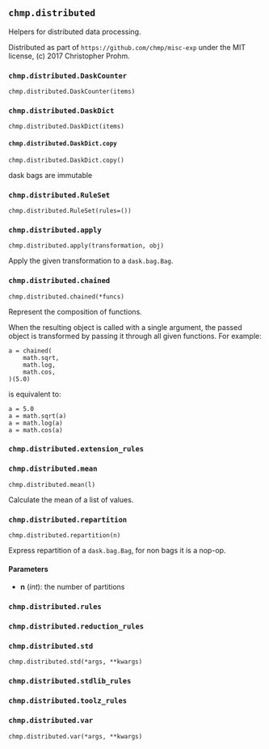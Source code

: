 ## `chmp.distributed`

Helpers for distributed data processing.

Distributed as part of `https://github.com/chmp/misc-exp` under the MIT
license, (c) 2017 Christopher Prohm.


### `chmp.distributed.DaskCounter`
`chmp.distributed.DaskCounter(items)`


### `chmp.distributed.DaskDict`
`chmp.distributed.DaskDict(items)`


#### `chmp.distributed.DaskDict.copy`
`chmp.distributed.DaskDict.copy()`

dask bags are immutable


### `chmp.distributed.RuleSet`
`chmp.distributed.RuleSet(rules=())`


### `chmp.distributed.apply`
`chmp.distributed.apply(transformation, obj)`

Apply the given transformation to a `dask.bag.Bag`.


### `chmp.distributed.chained`
`chmp.distributed.chained(*funcs)`

Represent the composition of functions.

When the resulting object is called with a single argument, the passed
object is transformed by passing it through all given functions.
For example:

```
a = chained(
    math.sqrt,
    math.log,
    math.cos,
)(5.0)
```

is equivalent to:

```
a = 5.0
a = math.sqrt(a)
a = math.log(a)
a = math.cos(a)
```


### `chmp.distributed.extension_rules`


### `chmp.distributed.mean`
`chmp.distributed.mean(l)`

Calculate the mean of a list of values.


### `chmp.distributed.repartition`
`chmp.distributed.repartition(n)`

Express repartition of a `dask.bag.Bag`, for non bags it is a nop-op.

#### Parameters

* **n** (*int*):
  the number of partitions


### `chmp.distributed.rules`


### `chmp.distributed.reduction_rules`


### `chmp.distributed.std`
`chmp.distributed.std(*args, **kwargs)`


### `chmp.distributed.stdlib_rules`


### `chmp.distributed.toolz_rules`


### `chmp.distributed.var`
`chmp.distributed.var(*args, **kwargs)`

